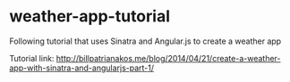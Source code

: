 # weather-app-tutorial
Following tutorial that uses Sinatra and Angular.js to create a weather app

Tutorial link: http://billpatrianakos.me/blog/2014/04/21/create-a-weather-app-with-sinatra-and-angularjs-part-1/
